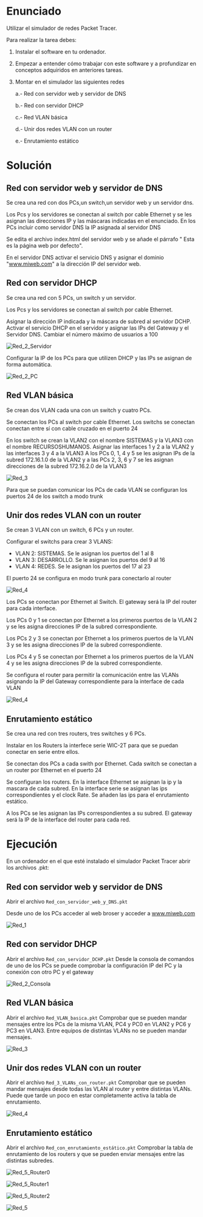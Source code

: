 # Enunciado

Utilizar el simulador de redes Packet Tracer.

Para realizar la tarea debes:

1. Instalar el software en tu ordenador.

2. Empezar a entender cómo trabajar con este software y a profundizar en conceptos adquiridos en anteriores tareas.
3. Montar en el simulador las siguientes redes

	a.- Red con servidor web y servidor de DNS
	
	b.- Red con servidor DHCP
	
	c.- Red VLAN básica
	
	d.- Unir dos redes VLAN con un router
	
	e.- Enrutamiento estático
	
	

# Solución

## Red con servidor web y servidor de DNS

Se crea una red con dos PCs,un switch,un servidor web y un servidor dns.

Los Pcs y los servidores se conectan al switch por cable Ethernet y se
les asignan las direcciones IP y las máscaras indicadas en el enunciado.
En los PCs incluir como servidor DNS la IP asignada al servidor DNS

Se edita el archivo index.html del servidor web y se añade el párrafo " Esta es la página web por defecto".

En el servidor DNS activar el servicio DNS y asignar el dominio "www.miweb.com" a la dirección IP del servidor web.



## Red con servidor DHCP

Se crea una red con 5 PCs, un switch y un servidor.

Los Pcs y los servidores se conectan al switch por cable Ethernet.

Asignar la dirección IP indicada y la máscara de subred al servidor DCHP. Activar el servicio DHCP en el servidor y asignar las IPs del Gateway y el Servidor DNS. Cambiar el número máximo de usuarios a 100

![Red_2_Servidor](img/simulador_redes_red_2_server.png)


Configurar la IP de los PCs para que utilizen DHCP y las IPs se asignan de forma automática.

![Red_2_PC](img/simulador_redes_red_2_PC.png)


## Red VLAN básica

Se crean dos VLAN cada una con un switch y cuatro PCs.

Se conectan los PCs al switch por cable Ethernet.
Los switchs se conectan conectan entre sí con cable cruzado en el puerto 24

En los switch se crean la VLAN2 con el nombre SISTEMAS y la VLAN3 con el nombre RECURSOSHUMANOS.
Asignar las interfaces 1 y 2 a la VLAN2 y las interfaces 3 y 4 a la VLAN3
A los PCs 0, 1, 4 y 5 se les asignan IPs de la subred 172.16.1.0 de la VLAN2 y a las PCs 2, 3, 6 y 7 se les asignan direcciones de la subred 172.16.2.0 de la VLAN3

![Red_3](img/simulador_redes_red_3_switch.png)

Para que se puedan comunicar los PCs de cada VLAN se configuran los puertos 24 de los switch a modo trunk



## Unir dos redes VLAN con un router

Se crean 3 VLAN con un switch, 6 PCs y un router.

Configurar el switchs para crear 3 VLANS:

* VLAN 2: SISTEMAS. Se le asignan los puertos del 1 al 8
* VLAN 3: DESARROLLO. Se le asignan los puertos del 9 al 16
* VLAN 4: REDES. Se le asignan los puertos del 17 al 23

El puerto 24 se configura en modo trunk para conectarlo al router

![Red_4](img/simulador_redes_red_4_switch.png)

Los PCs se conectan por Ethernet al Switch. El gateway será la IP del router para cada interface.

Los PCs 0 y 1 se conectan por Ethernet a los primeros puertos de la VLAN 2 y se les asigna direcciones IP de la subred correspondiente.

Los PCs 2 y 3 se conectan por Ethernet a los primeros puertos de la VLAN 3 y se les asigna direcciones IP de la subred correspondiente.

Los PCs 4 y 5 se conectan por Ethernet a los primeros puertos de la VLAN 4 y se les asigna direcciones IP de la subred correspondiente.

Se configura el router para permitir la comunicación entre las VLANs asignando la IP del Gateway correspondiente para la interface de cada VLAN

![Red_4](img/simulador_redes_red_4_switch.png)


## Enrutamiento estático

Se crea una red con tres routers, tres switches y 6 PCs.

Instalar en los Routers la interfece serie WIC-2T para que se puedan conectar en serie entre ellos.

Se conectan dos PCs a cada swith por Ethernet. Cada switch se conectan a un router por Ethernet en el puerto 24

Se configuran los routers. En la interface Ethernet se asignan la ip y la mascara de cada subred. En la interface serie se asignan las ips correspondientes y el clock Rate. Se añaden las ips para el enrutamiento estático. 

A los PCs se les asignan las IPs correspondientes a su subred. El gateway será la IP de la interface del router para cada red.


# Ejecución

En un ordenador en el que esté instalado el simulador Packet Tracer abrir los archivos .pkt:

## Red con servidor web y servidor de DNS
 Abrir el archivo `Red_con_servidor_web_y_DNS.pkt`
 
 Desde uno de los PCs acceder al web broser y acceder a www.miweb.com
 
 ![Red_1](img/simulador_redes_red_1.png)
 
 
## Red con servidor DHCP
 
Abrir el archivo `Red_con_servidor_DCHP.pkt`
Desde la consola de comandos de uno de los PCs se puede comprobar la configuración IP del PC y la conexión con otro PC y el gateway

![Red_2_Consola](img/simulador_redes_red_2_consola.png)


## Red VLAN básica

Abrir el archivo `Red_VLAN_basica.pkt`
Comprobar que se pueden mandar mensajes entre los PCs de la misma VLAN, PC4 y PC0 en VLAN2 y PC6 y PC3 en VLAN3. Entre equipos de distintas VLANs no se pueden mandar mensajes.

![Red_3](img/simulador_redes_red_3.png)


## Unir dos redes VLAN con un router
Abrir el archivo `Red_3_VLANs_con_router.pkt`
Comprobar que se pueden mandar mensajes desde todas las VLAN al router y entre distintas VLANs. Puede que tarde un poco en estar completamente activa la tabla de enrutamiento.
 
 ![Red_4](img/simulador_redes_red_4.png)
 
 
## Enrutamiento estático

Abrir el archivo `Red_con_enrutamiento_estático.pkt`
Comprobar la tabla de enrutamiento de los routers y que se pueden enviar mensajes entre las distintas subredes.

 ![Red_5_Router0](img/simulador_redes_red_5_router0.png)
 
 ![Red_5_Router1](img/simulador_redes_red_5_router1.png)
 
 ![Red_5_Router2](img/simulador_redes_red_5_router2.png)
 
 ![Red_5](img/simulador_redes_red_5.png)